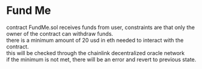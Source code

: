 # Fund Me

contract FundMe.sol receives funds from user, constraints are that only the owner of the contract can withdraw funds.<br/>
there is a minimum amount of 20 usd in eth needed to interact with the contract. <br/>
this will be checked through the chainlink decentralized oracle network <br/>
if the minimum is not met, there will be an error and revert to previous state.
